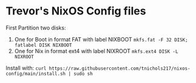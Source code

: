 # Trevor's NixOS Config files

First Partition two disks:
1. One for Boot in format FAT with label NIXBOOT `mkfs.fat -F 32 DISK; fatlabel DISK NIXBOOT`
2. One for Nix in format ext4 with label NIXROOT `mkfs.ext4 DISK -L NIXROOT`

Install with: `curl https://raw.githubusercontent.com/tnichols217/nixos-config/main/install.sh | sudo sh`